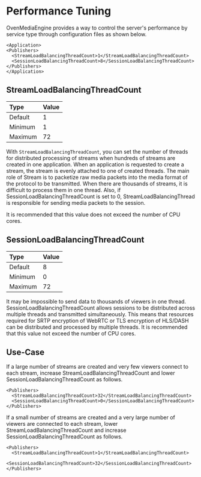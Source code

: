 # Performance Tuning

OvenMediaEngine provides a way to control the server's performance by service type through configuration files as shown below.

```text
<Application>
<Publishers>
  <StreamLoadBalancingThreadCount>1</StreamLoadBalancingThreadCount>
  <SessionLoadBalancingThreadCount>8</SessionLoadBalancingThreadCount>
</Publishers>
</Application>
```

## StreamLoadBalancingThreadCount

| Type | Value |
| :--- | :--- |
| Default | 1 |
| Minimum | 1 |
| Maximum | 72 |

With `StreamLoadBalancingThreadCount`, you can set the number of threads for distributed processing of streams when hundreds of streams are created in one application. When an application is requested to create a stream, the stream is evenly attached to one of created threads. The main role of Stream is to packetize raw media packets into the media format of the protocol to be transmitted. When there are thousands of streams, it is difficult to process them in one thread. Also, if SessionLoadBalancingThreadCount is set to 0, StreamLoadBalancingThread is responsible for sending media packets to the session.

It is recommended that this value does not exceed the number of CPU cores.

## SessionLoadBalancingThreadCount

| Type | Value |
| :--- | :--- |
| Default | 8 |
| Minimum | 0 |
| Maximum | 72 |

It may be impossible to send data to thousands of viewers in one thread. SessionLoadBalancingThreadCount allows sessions to be distributed across multiple threads and transmitted simultaneously. This means that resources required for SRTP encryption of WebRTC or TLS encryption of HLS/DASH can be distributed and processed by multiple threads. It is recommended that this value not exceed the number of CPU cores.

## Use-Case

If a large number of streams are created and very few viewers connect to each stream, increase StreamLoadBalancingThreadCount and lower SessionLoadBalancingThreadCount as follows.

```text
<Publishers>
  <StreamLoadBalancingThreadCount>32</StreamLoadBalancingThreadCount>
  <SessionLoadBalancingThreadCount>0</SessionLoadBalancingThreadCount>
</Publishers>
```

If a small number of streams are created and a very large number of viewers are connected to each stream, lower StreamLoadBalancingThreadCount and increase SessionLoadBalancingThreadCount as follows.

```text
<Publishers>
  <StreamLoadBalancingThreadCount>1</StreamLoadBalancingThreadCount>
  <SessionLoadBalancingThreadCount>32</SessionLoadBalancingThreadCount>
</Publishers>
```

